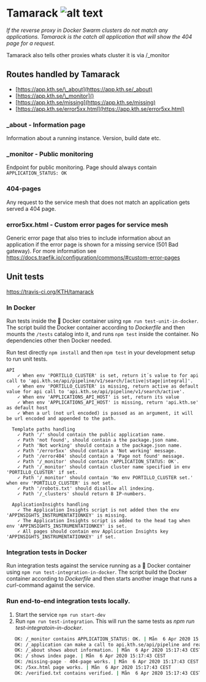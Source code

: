 # Tamarack ![alt text](https://api.travis-ci.org/KTH/tamarack.svg?branch=master)

_If the reverse proxy in Docker Swarm clusters do not match any applications. Tamarack is the catch all application that will show the 404 page for a request._

Tamarack also tells other proxies whats cluster it is via /\_monitor

## Routes handled by Tamarack

- [https://app.kth.se/\_about](https://app.kth.se/_about)
- [https://app.kth.se/\_monitor]()
- [https://app.kth.se/missing](https://app.kth.se/missing)
- [https://app.kth.se/error5xx.html](https://app.kth.se/error5xx.html)

### \_about - Information page

Information about a running instance. Version, build date etc.

### \_monitor - Public monitoring

Endpoint for public monitoring. Page should always contain `APPLICATION_STATUS: OK`

### 404-pages

Any request to the service mesh that does not match an application gets served a 404 page.

### error5xx.html - Custom error pages for service mesh

Generic error page that also tries to include information about an application if the error page is shown for a missing service (501 Bad gateway). For more information see https://docs.traefik.io/configuration/commons/#custom-error-pages

## Unit tests

https://travis-ci.org/KTH/tamarack

### In Docker

Run tests inside the :whale: Docker container using `npm run test-unit-in-docker`. The script build the Docker container according to _Dockerfile_ and then mounts the `/tests` catalog into it, and runs `npm test` inside the container. No dependencies other then Docker needed.

Run test directly `npm install` and then `npm test` in your development setup to run unit tests.

```text
API
    ✓ When env 'PORTILLO_CLUSTER' is set, return it´s value to for api call to 'api.kth.se/api/pipeline/v1/search/[active|stage|integral]'.
    ✓ When env 'PORTILLO_CLUSTER' is missing, return active as default value for api call to 'api.kth.se/api/pipeline/v1/search/active'.
    ✓ When env 'APPLICATIONS_API_HOST' is set, return its value
    ✓ When env 'APPLICATIONS_API_HOST' is missing, return 'api.kth.se' as default host
    ✓ When a url (not url encoded) is passed as an argument, it will be url encoded and appended to the path.

  Template paths handling
    ✓ Path '/' should contain the public application name.
    ✓ Path 'not found', should contain a the package.json name.
    ✓ Path 'Not working' should contain a the package.json name.
    ✓ Path '/error5xx' should contain a 'Not working' message.
    ✓ Path '/error404' should contain a 'Page not found' message.
    ✓ Path '/_monitor' should contain 'APPLICATION_STATUS: OK'.
    ✓ Path '/_monitor' should contain cluster name specified in env 'PORTILLO_CLUSTER' if set.
    ✓ Path '/_monitor' should contain 'No env PORTILLO_CLUSTER set.' when env 'PORTILLO_CLUSTER' is not set.
    ✓ Path '/robots.txt' should disallow all indexing.
    ✓ Path '/_clusters' should return 8 IP-numbers.

  ApplicationInsights handling
    ✓ The Application Insights script is not added then the env 'APPINSIGHTS_INSTRUMENTATIONKEY' is missing.
    ✓ The Application Insights script is added to the head tag when env 'APPINSIGHTS_INSTRUMENTATIONKEY' is set.
    ✓ All pages should contain env Application Insights key 'APPINSIGHTS_INSTRUMENTATIONKEY' if set.
```

### Integration tests in Docker

Run integration tests against the service running as a :whale: Docker container using `npm run test-integration-in-docker`. The script build the Docker container according to _Dockerfile_ and then starts another image that runs a _curl_-command against the service.

### Run end-to-end integration tests locally.

1. Start the service `npm run start-dev`
2. Run `npm run test-integration`. This will run the same tests as *npm run test-integratoin-in-docker*.

```bash
   OK: /_monitor contains APPLICATION_STATUS: OK. | Mån  6 Apr 2020 15:17:42 CEST
   OK: /_application can make a call to api.kth.se/api/pipeline and read kth-azure-app data. | Mån  6 Apr 2020 15:17:43 CEST
   OK: /_about shows about information. | Mån  6 Apr 2020 15:17:43 CEST
   OK: / shows index page. | Mån  6 Apr 2020 15:17:43 CEST
   OK: /missing-page - 404-page works. | Mån  6 Apr 2020 15:17:43 CEST
   OK: /5xx.html page works. | Mån  6 Apr 2020 15:17:43 CEST
   OK: /verified.txt contains verified. | Mån  6 Apr 2020 15:17:43 CEST
```

